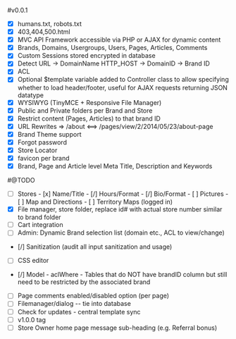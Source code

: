 #v0.0.1
 - [x] humans.txt, robots.txt
 - [x] 403,404,500.html
 - [x] MVC API Framework accessible via PHP or AJAX for dynamic content
 - [x] Brands, Domains, Usergroups, Users, Pages, Articles, Comments
 - [x] Custom Sessions stored encrypted in database
 - [x] Detect URL -> DomainName HTTP_HOST -> DomainID -> Brand ID
 - [x] ACL
 - [x] Optional $template variable added to Controller class to allow specifying whether to load header/footer, useful for AJAX requests returning JSON datatype
 - [x] WYSIWYG (TinyMCE + Responsive File Manager)
 - [x] Public and Private folders per Brand and Store
 - [x] Restrict content (Pages, Articles) to that brand ID
 - [x] URL Rewrites => /about <==> /pages/view/2/2014/05/23/about-page
 - [x] Brand Theme support
 - [x] Forgot password
 - [x] Store Locator
 - [x] favicon per brand
 - [x] Brand, Page and Article level Meta Title, Description and Keywords
  
#@TODO
 - [ ] Stores
        - [x] Name/Title
        - [/] Hours/Format
        - [/] Bio/Format
        - [ ] Pictures
        - [ ] Map and Directions
        - [ ] Territory Maps (logged in)
 - [x] File manager, store folder, replace id# with actual store number similar to brand folder
 - [ ] Cart integration
 - [ ] Admin: Dynamic Brand selection list (domain etc., ACL to view/change)
 - [/] Sanitization (audit all input sanitization and usage)
 - [ ] CSS editor
 - [/] Model - aclWhere - Tables that do NOT have brandID column but still need to be restricted by the associated brand
 - [ ] Page comments enabled/disabled option (per page)
 - [ ] Filemanager/dialog -- tie into database
 - [ ] Check for updates - central template sync
 - [ ] v1.0.0 tag
 - [ ] Store Owner home page message sub-heading (e.g. Referral bonus)

